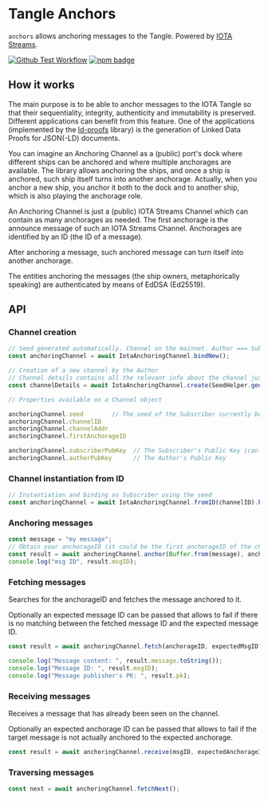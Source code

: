 # Tangle Anchors

 `anchors` allows anchoring messages to the Tangle. Powered by [IOTA Streams](https://github.com/iotaledger/streams). 

 [![Github Test Workflow](https://github.com/jmcanterafonseca-iota/tangle.js/workflows/Anchors%20Test/badge.svg)](https://github.com/jmcanterafonseca-iota/tangle.js/actions/workflows/anchors-test.yaml)
 [![npm badge](https://img.shields.io/npm/dm/%40tangle.js%2Fanchors.svg)](https://www.npmjs.com/package/@tangle.js/anchors)

## How it works

The main purpose is to be able to anchor messages to the IOTA Tangle so that their sequentiality, integrity, authenticity and immutability is preserved. Different applications can benefit from this feature. One of the applications (implemented by the [ld-proofs](../ld-proofs) library) is the generation of Linked Data Proofs for JSON(-LD) documents. 

You can imagine an Anchoring Channel as a (public) port's dock where different ships can be anchored and where multiple anchorages are available. The library allows anchoring the ships, and once a ship is anchored, such ship itself turns into another anchorage. Actually, when you anchor a new ship, you anchor it both to the dock and to another ship, which is also playing the anchorage role.

An Anchoring Channel is just a (public) IOTA Streams Channel which can contain as many anchorages as needed. The first anchorage is the announce message of such an IOTA Streams Channel. Anchorages are identified by an ID (the ID of a message). 

After anchoring a message, such anchored message can turn itself into another anchorage. 

The entities anchoring the messages (the ship owners, metaphorically speaking) are authenticated by means of EdDSA (Ed25519). 

## API

### Channel creation

```ts
// Seed generated automatically. Channel on the mainnet. Author === Subscriber. 
const anchoringChannel = await IotaAnchoringChannel.bindNew();

// Creation of a new channel by the Author
// Channel details contains all the relevant info about the channel just created
const channelDetails = await IotaAnchoringChannel.create(SeedHelper.generateSeed());

// Properties available on a Channel object

anchoringChannel.seed        // The seed of the Subscriber currently bound to the channel
anchoringChannel.channelID
anchoringChannel.channelAddr
anchoringChannel.firstAnchorageID

anchoringChannel.subscriberPubKey  // The Subscriber's Public Key (can be the same as Author's)
anchoringChannel.authorPubKey      // The Author's Public Key 
```

### Channel instantiation from ID

```ts
// Instantiation and binding as Subscriber using the seed
const anchoringChannel = await IotaAnchoringChannel.fromID(channelID).bind(seed);
```

### Anchoring messages

```ts
const message = "my message";
// Obtain your anchorageID (it could be the first anchorageID of the channel)
const result = await anchoringChannel.anchor(Buffer.from(message), anchorageID);
console.log("msg ID", result.msgID);
```

### Fetching messages

Searches for the anchorageID and fetches the message anchored to it. 


Optionally an expected message ID can be passed that allows to fail 
if there is no matching between the fetched message ID and the expected message ID. 

```ts
const result = await anchoringChannel.fetch(anchorageID, expectedMsgID?);

console.log("Message content: ", result.message.toString());
console.log("Message ID: ", result.msgID);
console.log("Message publisher's PK: ", result.pk);
``` 

### Receiving messages

Receives a message that has already been seen on the channel. 


Optionally an expected anchorage ID can be passed that allows to fail 
if the target message is not actually anchored to the expected anchorage. 

```ts
const result = await anchoringChannel.receive(msgID, expectedAnchorageID?);
``` 

### Traversing messages

```ts
const next = await anchoringChannel.fetchNext();
```
